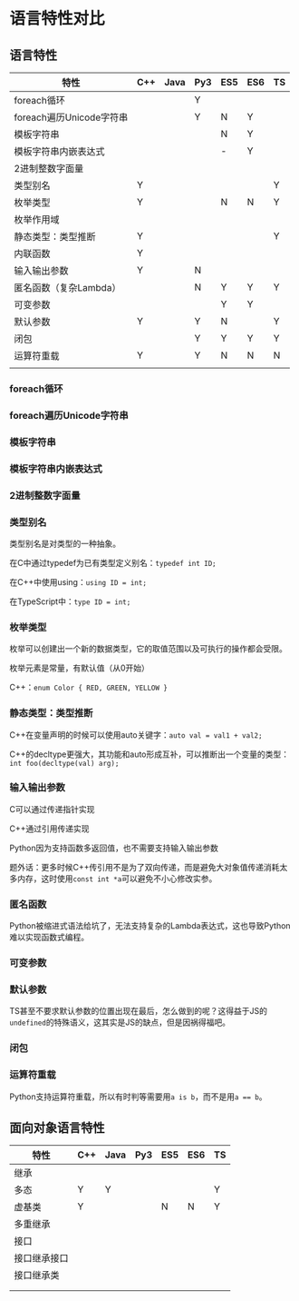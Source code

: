# 语言特性对比

## 语言特性
| 特性 | C++ | Java | Py3 | ES5 | ES6 | TS |
| --- | --- | --- | --- | --- | --- | --- |
| foreach循环 |  |  |Y|||  |
| foreach遍历Unicode字符串 |  |  | Y | N | Y |  |
| 模板字符串 |  |  | | N | Y |  |
| 模板字符串内嵌表达式 |  |  | | - | Y |  |
| 2进制整数字面量 |  |  ||||  |
| 类型别名 | Y |  |||| Y |
| 枚举类型 | Y |  ||N|N| Y |
| 枚举作用域 |  |  ||||  |
| 静态类型：类型推断 | Y |  |||| Y |
| 内联函数 | Y |  ||||  |
| 输入输出参数 | Y |  |N|||  |
| 匿名函数（复杂Lambda） |  |  |N|Y|Y| Y |
| 可变参数 |  |  ||Y|Y|  |
| 默认参数 | Y |  |Y|N|| Y |
| 闭包 |  |  |Y|Y|Y| Y |
| 运算符重载 | Y |  |Y|N|N| N |
|  |  |  ||||  |

### foreach循环

### foreach遍历Unicode字符串

### 模板字符串

### 模板字符串内嵌表达式

### 2进制整数字面量

### 类型别名

类型别名是对类型的一种抽象。

在C中通过typedef为已有类型定义别名：`typedef int ID;`

在C++中使用using：`using ID = int;`

在TypeScript中：`type ID = int;`

### 枚举类型

枚举可以创建出一个新的数据类型，它的取值范围以及可执行的操作都会受限。

枚举元素是常量，有默认值（从0开始）

C++：`enum Color { RED, GREEN, YELLOW }`

### 静态类型：类型推断

C++在变量声明的时候可以使用auto关键字：`auto val = val1 + val2;`

C++的decltype更强大，其功能和auto形成互补，可以推断出一个变量的类型：`int foo(decltype(val) arg);`

### 输入输出参数

C可以通过传递指针实现

C++通过引用传递实现

Python因为支持函数多返回值，也不需要支持输入输出参数

题外话：更多时候C++传引用不是为了双向传递，而是避免大对象值传递消耗太多内存，这时使用`const int *a`可以避免不小心修改实参。

### 匿名函数

Python被缩进式语法给坑了，无法支持复杂的Lambda表达式，这也导致Python难以实现函数式编程。

### 可变参数

### 默认参数

TS甚至不要求默认参数的位置出现在最后，怎么做到的呢？这得益于JS的`undefined`的特殊语义，这其实是JS的缺点，但是因祸得福吧。

### 闭包

### 运算符重载

Python支持运算符重载，所以有时判等需要用`a is b`，而不是用`a == b`。

## 面向对象语言特性

| 特性         | C++  | Java | Py3  | ES5  | ES6  | TS   |
| ------------ | ---- | ---- | ---- | ---- | ---- | ---- |
| 继承         |      |      |      |      |      |      |
| 多态         | Y    | Y    |      |      |      | Y    |
| 虚基类       | Y    |      |      | N    | N    | Y    |
| 多重继承     |      |      |      |      |      |      |
| 接口         |      |      |      |      |      |      |
| 接口继承接口 |      |      |      |      |      |      |
| 接口继承类   |      |      |      |      |      |      |
|              |      |      |      |      |      |      |
|              |      |      |      |      |      |      |

